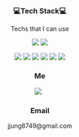 <h3 align="center">💻Tech Stack💻</h3>
<p align="center"> Techs that I can use </p>

<p align="center">
  <img src="https://img.shields.io/badge/Github-black?style=flat-square&logo=Github&logoColor=white"/>
  <img src="https://img.shields.io/badge/Jira Software-lightgrey?style=flat-square&logo=Jira Software&logoColor=white"/>
</p>
<p align="center">
  <img src="https://img.shields.io/badge/Python-3766AB?style=flat-square&logo=Python&logoColor=white"/>
  <img src="https://img.shields.io/badge/Django-green?style=flat-square&logo=Django&logoColor=white"/>
  <img src="https://img.shields.io/badge/JavaScript-yellow?style=flat-square&logo=JavaScript&logoColor=white"/>
  <img src="https://img.shields.io/badge/React-blue?style=flat-square&logo=React&logoColor=white"/>
  <img src="https://img.shields.io/badge/HTML5-red?style=flat-square&logo=HTML5&logoColor=white"/>
  <img src="https://img.shields.io/badge/CSS3-orange?style=flat-square&logo=CSS3&logoColor=white"/>
</p>
  

<h3 align="center">Me</h3>

<p align='center'>
	<a href="https://www.instagram.com/hyunii_93/">
		<img src="https://img.shields.io/badge/instagram-hotpink?style=flat-square&logo=instagram&logoColor=white&link=https://www.instagram.com/hyunii_93/"/></a>&nbsp;&nbsp;
</p>


<h3 align="center">Email</h3>
<p align="center"> jjung8749@gmail.com </p>

